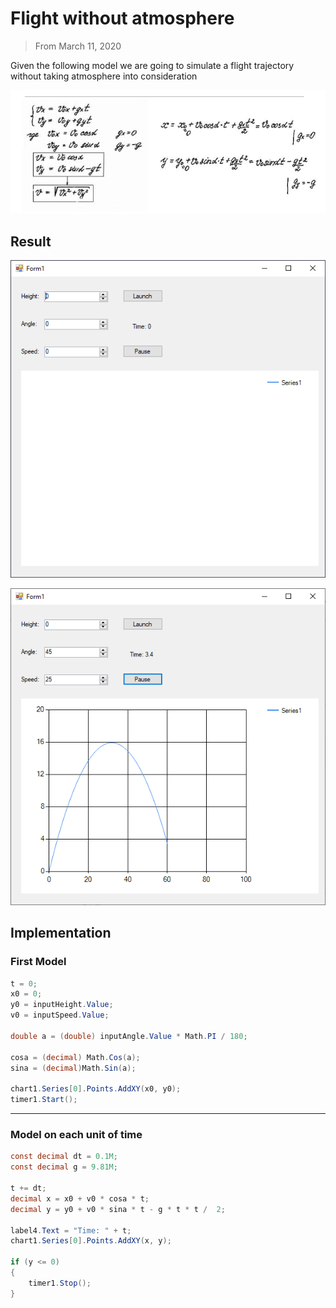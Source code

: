 # Flight without atmosphere
> From March 11, 2020

Given the following model we are going to simulate a flight trajectory without taking atmosphere into consideration

![fss.png](./images/fss.png)

## Result

![fss_0.png](./images/fss_0.png)

![fss_1.png](./images/fss_1.png)

## Implementation
### First Model
```csharp
t = 0;
x0 = 0;
y0 = inputHeight.Value;
v0 = inputSpeed.Value;

double a = (double) inputAngle.Value * Math.PI / 180;

cosa = (decimal) Math.Cos(a);
sina = (decimal)Math.Sin(a);

chart1.Series[0].Points.AddXY(x0, y0);
timer1.Start();
```
---

### Model on each unit of time
```csharp
const decimal dt = 0.1M;
const decimal g = 9.81M;

t += dt;
decimal x = x0 + v0 * cosa * t;
decimal y = y0 + v0 * sina * t - g * t * t /  2;

label4.Text = "Time: " + t;
chart1.Series[0].Points.AddXY(x, y);

if (y <= 0)
{
    timer1.Stop();
}
```
